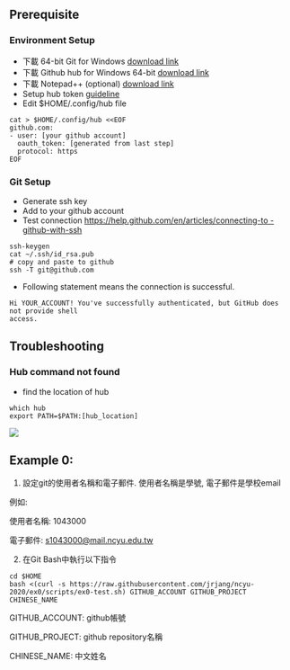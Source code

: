 ## Prerequisite

### Environment Setup
* 下載 64-bit Git for Windows
[download link](https://github.com/git-for-windows/git/releases/download/v2.26.2.windows.1/Git-2.26.2-32-bit.exe)
* 下載 Github hub for Windows 64-bit
[download link](https://github.com/github/hub/releases/download/v2.14.2/hub-windows-amd64-2.14.2.zip)
* 下載 Notepad++ (optional)
[download link](https://github.com/notepad-plus-plus/notepad-plus-plus/releases/download/v7.8.6/npp.7.8.6.Installer.x64.exe)
* Setup hub token
[guideline](https://github.com/settings/tokens)
* Edit $HOME/.config/hub file
```
cat > $HOME/.config/hub <<EOF
github.com:
- user: [your github account]
  oauth_token: [generated from last step]
  protocol: https
EOF
```
### Git Setup
* Generate ssh key 
* Add to your github account
* Test connection
[https://help.github.com/en/articles/connecting-to
-github-with-ssh](https://)
```
ssh-keygen
cat ~/.ssh/id_rsa.pub
# copy and paste to github
ssh -T git@github.com
```
* Following statement means the connection is successful.
```
Hi YOUR_ACCOUNT! You've successfully authenticated, but GitHub does not provide shell 
access.
```
## Troubleshooting
### Hub command not found
* find the location of hub
```
which hub
export PATH=$PATH:[hub_location]
```
![](https://i.imgur.com/xXIdBUL.jpg)


## Example 0:

1. 設定git的使用者名稱和電子郵件. 使用者名稱是學號, 電子郵件是學校email

例如:

使用者名稱: 1043000

電子郵件: s1043000@mail.ncyu.edu.tw

2. 在Git Bash中執行以下指令

```
cd $HOME
bash <(curl -s https://raw.githubusercontent.com/jrjang/ncyu-2020/ex0/scripts/ex0-test.sh) GITHUB_ACCOUNT GITHUB_PROJECT CHINESE_NAME
```

GITHUB_ACCOUNT: github帳號

GITHUB_PROJECT: github repository名稱 

CHINESE_NAME: 中文姓名
